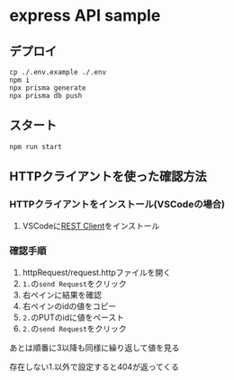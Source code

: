 # express API sample

## デプロイ

```shell
cp ./.env.example ./.env
npm i
npx prisma generate
npx prisma db push
```

## スタート

```shell
npm run start
```

## HTTPクライアントを使った確認方法

### HTTPクライアントをインストール(VSCodeの場合)

1. VSCodeに[REST Client](https://marketplace.visualstudio.com/items?itemName=humao.rest-client)をインストール

### 確認手順

1. httpRequest/request.httpファイルを開く
2. `1.`の`send Request`をクリック
3. 右ペインに結果を確認
4. 右ペインのidの値をコピー
5. `2.`のPUTのidに値をペースト
6. `2.`の`send Request`をクリック

あとは順番に3以降も同様に繰り返して値を見る

存在しない1.以外で設定すると404が返ってくる